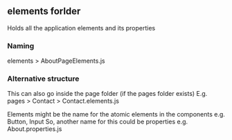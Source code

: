 ## elements forlder

Holds all the application elements and its properties

### Naming

elements > AboutPageElements.js

### Alternative structure

This can also go inside the page folder (if the pages folder exists)
E.g. pages > Contact > Contact.elements.js

Elements might be the name for the atomic elements in the components e.g. Button, Input
So, another name for this could be properties e.g. About.properties.js
